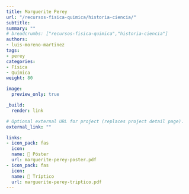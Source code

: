 ```yaml
---
title: Marguerite Perey
url: "/recursos-fisica-quimica/historia-ciencia/"
subtitle:
summary: ""
# breadcrumbs: ["recursos-fisica-quimica","historia-ciencia"]
authors:
- luis-moreno-martinez
tags:
- perey
categories:
- Física
- Química
weight: 80

image:
  preview_only: true

_build:
  render: link

# Optional external URL for project (replaces project detail page).
external_link: ""

links:
- icon_pack: fas
  icon:
  name: 📜 Póster
  url: marguerite-perey-poster.pdf
- icon_pack: fas
  icon:
  name: 📖 Tríptico
  url: marguerite-perey-triptico.pdf
---
```

